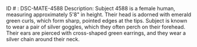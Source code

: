 ID # : DSC-MATE-4588
Description: Subject 4588 is a female human, measuring approximately 5'8" in height. Their head is adorned with emerald green curls, which form sharp, pointed edges at the tips. Subject is known to wear a pair of silver goggles, which they often perch on their forehead. Their ears are pierced with cross-shaped green earrings, and they wear a silver chain around their neck.